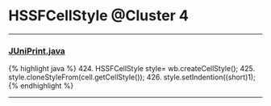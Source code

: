 # HSSFCellStyle @Cluster 4

***

### [JUniPrint.java](https://searchcode.com/codesearch/view/60212057/)
{% highlight java %}
424. HSSFCellStyle style= wb.createCellStyle();
425. style.cloneStyleFrom(cell.getCellStyle());
426. style.setIndention((short)1);
{% endhighlight %}

***

